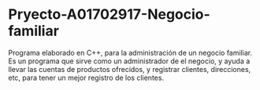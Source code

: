 # Pryecto-A01702917-Negocio-familiar
Programa elaborado en C++, para la administración de un negocio familiar.
Es un programa que sirve como un administrador de el negocio, y ayuda a llevar las cuentas de productos
ofrecidos, y registrar clientes, direcciones, etc, para tener un mejor registro de los clientes.
